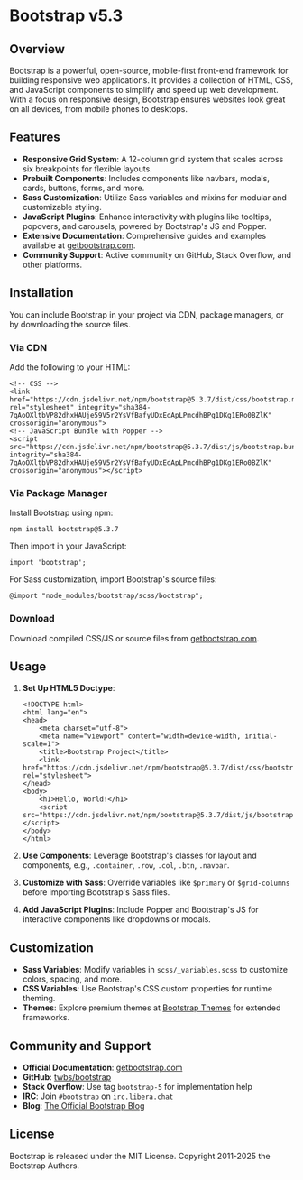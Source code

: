 Bootstrap v5.3
==============

Overview
--------

Bootstrap is a powerful, open-source, mobile-first front-end framework for building responsive web applications. It provides a collection of HTML, CSS, and JavaScript components to simplify and speed up web development. With a focus on responsive design, Bootstrap ensures websites look great on all devices, from mobile phones to desktops.

Features
--------

-   **Responsive Grid System**: A 12-column grid system that scales across six breakpoints for flexible layouts.
-   **Prebuilt Components**: Includes components like navbars, modals, cards, buttons, forms, and more.
-   **Sass Customization**: Utilize Sass variables and mixins for modular and customizable styling.
-   **JavaScript Plugins**: Enhance interactivity with plugins like tooltips, popovers, and carousels, powered by Bootstrap's JS and Popper.
-   **Extensive Documentation**: Comprehensive guides and examples available at [getbootstrap.com](https://getbootstrap.com/).
-   **Community Support**: Active community on GitHub, Stack Overflow, and other platforms.

Installation
------------

You can include Bootstrap in your project via CDN, package managers, or by downloading the source files.

### Via CDN

Add the following to your HTML:

```
<!-- CSS -->
<link href="https://cdn.jsdelivr.net/npm/bootstrap@5.3.7/dist/css/bootstrap.min.css" rel="stylesheet" integrity="sha384-7qAoOXltbVP82dhxHAUje59V5r2YsVfBafyUDxEdApLPmcdhBPg1DKg1ERo0BZlK" crossorigin="anonymous">
<!-- JavaScript Bundle with Popper -->
<script src="https://cdn.jsdelivr.net/npm/bootstrap@5.3.7/dist/js/bootstrap.bundle.min.js" integrity="sha384-7qAoOXltbVP82dhxHAUje59V5r2YsVfBafyUDxEdApLPmcdhBPg1DKg1ERo0BZlK" crossorigin="anonymous"></script>

```

### Via Package Manager

Install Bootstrap using npm:

```
npm install bootstrap@5.3.7

```

Then import in your JavaScript:

```
import 'bootstrap';

```

For Sass customization, import Bootstrap's source files:

```
@import "node_modules/bootstrap/scss/bootstrap";

```

### Download

Download compiled CSS/JS or source files from [getbootstrap.com](https://getbootstrap.com/docs/5.3/getting-started/download/).

Usage
-----

1.  **Set Up HTML5 Doctype**:

    ```
    <!DOCTYPE html>
    <html lang="en">
    <head>
        <meta charset="utf-8">
        <meta name="viewport" content="width=device-width, initial-scale=1">
        <title>Bootstrap Project</title>
        <link href="https://cdn.jsdelivr.net/npm/bootstrap@5.3.7/dist/css/bootstrap.min.css" rel="stylesheet">
    </head>
    <body>
        <h1>Hello, World!</h1>
        <script src="https://cdn.jsdelivr.net/npm/bootstrap@5.3.7/dist/js/bootstrap.bundle.min.js"></script>
    </body>
    </html>

    ```

2.  **Use Components**: Leverage Bootstrap's classes for layout and components, e.g., `.container`, `.row`, `.col`, `.btn`, `.navbar`.

3.  **Customize with Sass**: Override variables like `$primary` or `$grid-columns` before importing Bootstrap's Sass files.

4.  **Add JavaScript Plugins**: Include Popper and Bootstrap's JS for interactive components like dropdowns or modals.

Customization
-------------

-   **Sass Variables**: Modify variables in `scss/_variables.scss` to customize colors, spacing, and more.
-   **CSS Variables**: Use Bootstrap's CSS custom properties for runtime theming.
-   **Themes**: Explore premium themes at [Bootstrap Themes](https://themes.getbootstrap.com/) for extended frameworks.

Community and Support
---------------------

-   **Official Documentation**: [getbootstrap.com](https://getbootstrap.com/)
-   **GitHub**: [twbs/bootstrap](https://github.com/twbs/bootstrap)
-   **Stack Overflow**: Use tag `bootstrap-5` for implementation help
-   **IRC**: Join `#bootstrap` on `irc.libera.chat`
-   **Blog**: [The Official Bootstrap Blog](https://blog.getbootstrap.com/)

License
-------

Bootstrap is released under the MIT License. Copyright 2011-2025 the Bootstrap Authors.
